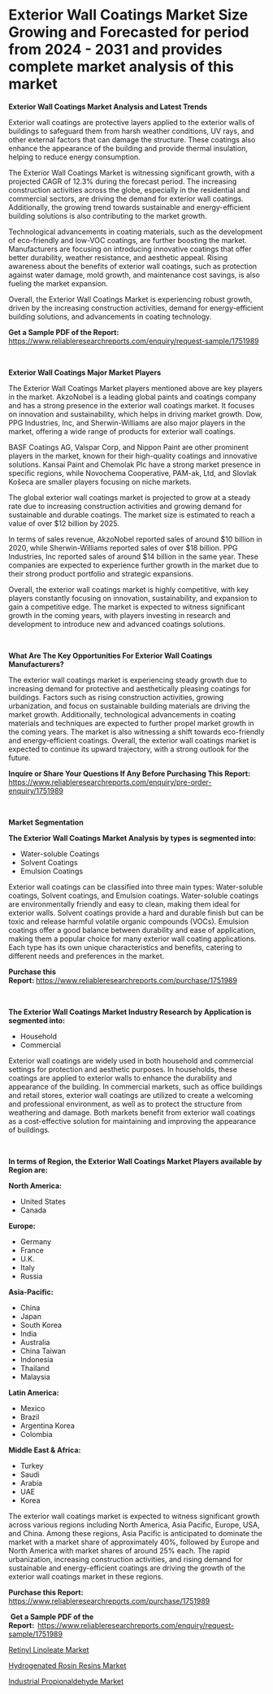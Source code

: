<p><h1>Exterior Wall Coatings Market Size Growing and Forecasted for period from 2024 - 2031 and provides complete market analysis of this market</h1></p><p><strong>Exterior Wall Coatings Market Analysis and Latest Trends</strong></p>
<p><p>Exterior wall coatings are protective layers applied to the exterior walls of buildings to safeguard them from harsh weather conditions, UV rays, and other external factors that can damage the structure. These coatings also enhance the appearance of the building and provide thermal insulation, helping to reduce energy consumption.</p><p>The Exterior Wall Coatings Market is witnessing significant growth, with a projected CAGR of 12.3% during the forecast period. The increasing construction activities across the globe, especially in the residential and commercial sectors, are driving the demand for exterior wall coatings. Additionally, the growing trend towards sustainable and energy-efficient building solutions is also contributing to the market growth.</p><p>Technological advancements in coating materials, such as the development of eco-friendly and low-VOC coatings, are further boosting the market. Manufacturers are focusing on introducing innovative coatings that offer better durability, weather resistance, and aesthetic appeal. Rising awareness about the benefits of exterior wall coatings, such as protection against water damage, mold growth, and maintenance cost savings, is also fueling the market expansion.</p><p>Overall, the Exterior Wall Coatings Market is experiencing robust growth, driven by the increasing construction activities, demand for energy-efficient building solutions, and advancements in coating technology.</p></p>
<p><strong>Get a Sample PDF of the Report:&nbsp;</strong> <a href="https://www.reliableresearchreports.com/enquiry/request-sample/1751989">https://www.reliableresearchreports.com/enquiry/request-sample/1751989</a></p>
<p>&nbsp;</p>
<p><strong>Exterior Wall Coatings Major Market Players</strong></p>
<p><p>The Exterior Wall Coatings Market players mentioned above are key players in the market. AkzoNobel is a leading global paints and coatings company and has a strong presence in the exterior wall coatings market. It focuses on innovation and sustainability, which helps in driving market growth. Dow, PPG Industries, Inc, and Sherwin-Williams are also major players in the market, offering a wide range of products for exterior wall coatings.</p><p>BASF Coatings AG, Valspar Corp, and Nippon Paint are other prominent players in the market, known for their high-quality coatings and innovative solutions. Kansai Paint and Chemolak Plc have a strong market presence in specific regions, while Novochema Cooperative, PAM-ak, Ltd, and Slovlak Košeca are smaller players focusing on niche markets.</p><p>The global exterior wall coatings market is projected to grow at a steady rate due to increasing construction activities and growing demand for sustainable and durable coatings. The market size is estimated to reach a value of over $12 billion by 2025.</p><p>In terms of sales revenue, AkzoNobel reported sales of around $10 billion in 2020, while Sherwin-Williams reported sales of over $18 billion. PPG Industries, Inc reported sales of around $14 billion in the same year. These companies are expected to experience further growth in the market due to their strong product portfolio and strategic expansions.</p><p>Overall, the exterior wall coatings market is highly competitive, with key players constantly focusing on innovation, sustainability, and expansion to gain a competitive edge. The market is expected to witness significant growth in the coming years, with players investing in research and development to introduce new and advanced coatings solutions.</p></p>
<p>&nbsp;</p>
<p><strong>What Are The Key Opportunities For Exterior Wall Coatings Manufacturers?</strong></p>
<p><p>The exterior wall coatings market is experiencing steady growth due to increasing demand for protective and aesthetically pleasing coatings for buildings. Factors such as rising construction activities, growing urbanization, and focus on sustainable building materials are driving the market growth. Additionally, technological advancements in coating materials and techniques are expected to further propel market growth in the coming years. The market is also witnessing a shift towards eco-friendly and energy-efficient coatings. Overall, the exterior wall coatings market is expected to continue its upward trajectory, with a strong outlook for the future.</p></p>
<p><strong>Inquire or Share Your Questions If Any Before Purchasing This Report:</strong> <a href="https://www.reliableresearchreports.com/enquiry/pre-order-enquiry/1751989">https://www.reliableresearchreports.com/enquiry/pre-order-enquiry/1751989</a></p>
<p>&nbsp;</p>
<p><strong>Market Segmentation</strong></p>
<p><strong>The Exterior Wall Coatings Market Analysis by types is segmented into:</strong></p>
<p><ul><li>Water-soluble Coatings</li><li>Solvent Coatings</li><li>Emulsion Coatings</li></ul></p>
<p><p>Exterior wall coatings can be classified into three main types: Water-soluble coatings, Solvent coatings, and Emulsion coatings. Water-soluble coatings are environmentally friendly and easy to clean, making them ideal for exterior walls. Solvent coatings provide a hard and durable finish but can be toxic and release harmful volatile organic compounds (VOCs). Emulsion coatings offer a good balance between durability and ease of application, making them a popular choice for many exterior wall coating applications. Each type has its own unique characteristics and benefits, catering to different needs and preferences in the market.</p></p>
<p><strong>Purchase this Report:&nbsp;</strong><a href="https://www.reliableresearchreports.com/purchase/1751989">https://www.reliableresearchreports.com/purchase/1751989</a></p>
<p>&nbsp;</p>
<p><strong>The Exterior Wall Coatings Market Industry Research by Application is segmented into:</strong></p>
<p><ul><li>Household</li><li>Commercial</li></ul></p>
<p><p>Exterior wall coatings are widely used in both household and commercial settings for protection and aesthetic purposes. In households, these coatings are applied to exterior walls to enhance the durability and appearance of the building. In commercial markets, such as office buildings and retail stores, exterior wall coatings are utilized to create a welcoming and professional environment, as well as to protect the structure from weathering and damage. Both markets benefit from exterior wall coatings as a cost-effective solution for maintaining and improving the appearance of buildings.</p></p>
<p>&nbsp;</p>
<p><strong>In terms of Region, the Exterior Wall Coatings Market Players available by Region are:</strong></p>
<p>
    <p> <strong> North America: </strong>
        <ul>
            <li>United States</li>
            <li>Canada</li>
        </ul>
        </p> 
    <p> <strong> Europe: </strong>
        <ul>
            <li>Germany</li>
            <li>France</li>
            <li>U.K.</li>
            <li>Italy</li>
            <li>Russia</li>
        </ul>
        </p> 
    <p> <strong> Asia-Pacific: </strong>
        <ul>
            <li>China</li>
            <li>Japan</li>
            <li>South Korea</li>
            <li>India</li>
            <li>Australia</li>
            <li>China Taiwan</li>
            <li>Indonesia</li>
            <li>Thailand</li>
            <li>Malaysia</li>
        </ul>
        </p> 
    <p> <strong> Latin America: </strong>
        <ul>
            <li>Mexico</li>
            <li>Brazil</li>
            <li>Argentina Korea</li>
            <li>Colombia</li>
        </ul>
        </p> 
    <p> <strong> Middle East & Africa: </strong>
        <ul>
            <li>Turkey</li>
            <li>Saudi</li>
            <li>Arabia</li>
            <li>UAE</li>
            <li>Korea</li>
        </ul>
    </p>
    </p>
<p><p>The exterior wall coatings market is expected to witness significant growth across various regions including North America, Asia Pacific, Europe, USA, and China. Among these regions, Asia Pacific is anticipated to dominate the market with a market share of approximately 40%, followed by Europe and North America with market shares of around 25% each. The rapid urbanization, increasing construction activities, and rising demand for sustainable and energy-efficient coatings are driving the growth of the exterior wall coatings market in these regions.</p></p>
<p><strong>Purchase this Report: </strong><a href="https://www.reliableresearchreports.com/purchase/1751989">https://www.reliableresearchreports.com/purchase/1751989</a></p>
<p>&nbsp;<strong>Get a Sample PDF of the Report:&nbsp;&nbsp;</strong><a href="https://www.reliableresearchreports.com/enquiry/request-sample/1751989">https://www.reliableresearchreports.com/enquiry/request-sample/1751989</a></p>
<p><strong></strong></p>
<p><p><a href="https://view.publitas.com/reportprime-1/retinyl-linoleate-market-research-report-unlocks-analysis-on-the-market-financial-status-market-size-and-market-revenue-upto-2030/">Retinyl Linoleate Market</a></p><p><a href="https://view.publitas.com/reportprime-1/hydrogenated-rosin-resins-market-furnish-information-about-market-size-market-share-market-dynamics-and-projections-spanning-from-2023-to-2030/">Hydrogenated Rosin Resins Market</a></p><p><a href="https://view.publitas.com/reportprime-1/industrial-propionaldehyde-market-with-the-goal-of-estimating-the-market-size-and-future-growth-potential-of-various-market-segments-based-on-component-applications-end-user-and-region/">Industrial Propionaldehyde Market</a></p></p>